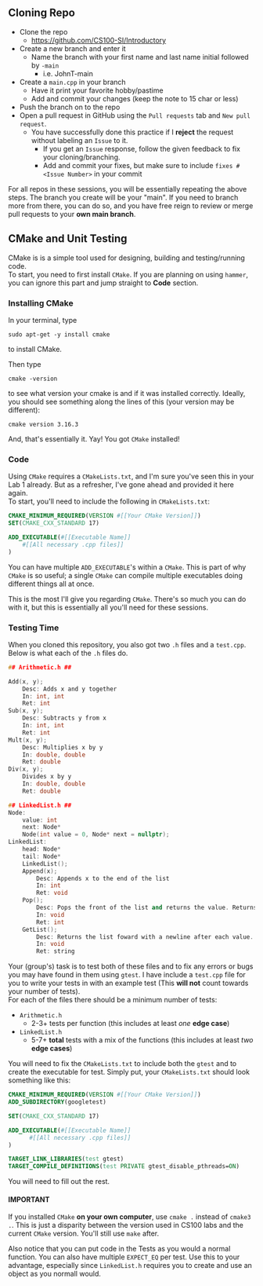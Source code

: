 ## Cloning Repo
* Clone the repo
  * https://github.com/CS100-SI/Introductory
* Create a new branch and enter it
  * Name the branch with your first name and last name initial followed by `-main`
    * i.e. JohnT-main
* Create a `main.cpp` in your branch
  * Have it print your favorite hobby/pastime
  * Add and commit your changes (keep the note to 15 char or less)
* Push the branch on to the repo
* Open a pull request in GitHub using the `Pull requests` tab and `New pull request`.
  * You have successfully done this practice if I **reject** the request without labeling an `Issue` to it.
    * If you get an `Issue` response, follow the given feedback to fix your cloning/branching.
    * Add and commit your fixes, but make sure to include `fixes #<Issue Number>` in your commit  

For all repos in these sessions, you will be essentially repeating the above steps. The branch you create will be your "main". If you need to branch more from there, you can do so, and you have free reign to review or merge pull requests to your **own main branch**.  

## CMake and Unit Testing
CMake is is a simple tool used for designing, building and testing/running code.  
To start, you need to first install `CMake`. If you are planning on using `hammer`, you can ignore this part and jump straight to **Code** section.  
### Installing CMake
In your terminal, type
```
sudo apt-get -y install cmake
```
to install CMake.

Then type
```
cmake -version
```
to see what version your cmake is and if it was installed correctly. 
Ideally, you should see something along the lines of this (your version may be different):
```
cmake version 3.16.3
```
And, that's essentially it. Yay! You got `CMake` installed!

### Code
Using `CMake` requires a `CMakeLists.txt`, and I'm sure you've seen this in your Lab 1 already. 
But as a refresher, I've gone ahead and provided it here again.  
To start, you'll need to include the following in `CMakeLists.txt`:
```CMake
CMAKE_MINIMUM_REQUIRED(VERSION #[[Your CMake Version]])
SET(CMAKE_CXX_STANDARD 17)

ADD_EXECUTABLE(#[[Executable Name]] 
    #[[All necessary .cpp files]]
)
```
You can have multiple `ADD_EXECUTABLE`'s within a `CMake`. 
This is part of why `CMake` is so useful; a single `CMake` can compile multiple executables doing different things all at once.

This is the most I'll give you regarding `CMake`. There's so much you can do with it, but this is essentially all you'll need for these sessions.  

### Testing Time
When you cloned this repository, you also got two `.h` files and a `test.cpp`. Below is what each of the `.h` files do.  
```C
## Arithmetic.h ##

Add(x, y);
    Desc: Adds x and y together
    In: int, int
    Ret: int
Sub(x, y);
    Desc: Subtracts y from x
    In: int, int
    Ret: int
Mult(x, y);
    Desc: Multiplies x by y
    In: double, double
    Ret: double
Div(x, y);
    Divides x by y
    In: double, double
    Ret: double
```
```C++
## LinkedList.h ##
Node:
    value: int
    next: Node*
    Node(int value = 0, Node* next = nullptr);
LinkedList:
    head: Node*
    tail: Node*
    LinkedList();
    Append(x);
        Desc: Appends x to the end of the list
        In: int
        Ret: void
    Pop();
        Desc: Pops the front of the list and returns the value. Returns -1 when list is empty.
        In: void
        Ret: int
    GetList();
        Desc: Returns the list foward with a newline after each value. Returns "Empty\n" when list is empty.
        In: void
        Ret: string
```
Your (group's) task is to test both of these files and to fix any errors or bugs you may have found in them using `gtest`.
I have include a `test.cpp` file for you to write your tests in with an example test (This **will not** count towards your number of tests).  
For each of the files there should be a minimum number of tests:
* `Arithmetic.h`
    * 2-3+ tests per function (this includes at least *one* **edge case**)
* `LinkedList.h`
    * 5-7+ **total** tests with a mix of the functions (this includes at least *two* **edge cases**)

You will need to fix the `CMakeLists.txt` to include both the `gtest` and to create the executable for test.
Simply put, your `CMakeLists.txt` should look something like this:
```CMake
CMAKE_MINIMUM_REQUIRED(VERSION #[[Your CMake Version]])
ADD_SUBDIRECTORY(googletest)

SET(CMAKE_CXX_STANDARD 17)

ADD_EXECUTABLE(#[[Executable Name]]
      #[[All necessary .cpp files]]
)

TARGET_LINK_LIBRARIES(test gtest)
TARGET_COMPILE_DEFINITIONS(test PRIVATE gtest_disable_pthreads=ON)
```
You will need to fill out the rest.  

#### IMPORTANT
If you installed `CMake` **on your own computer**, use `cmake .` instead of `cmake3 .`. 
This is just a disparity between the version used in CS100 labs and the current `CMake` version.
You'll still use `make` after.

Also notice that you can put code in the Tests as you would a normal function. You can also have multiple `EXPECT_EQ` per test. Use this to your advantage, especially since `LinkedList.h` requires you to create and use an object as you normall would.